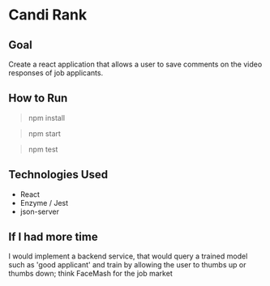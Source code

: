 # Candi Rank

## Goal

Create a react application that allows a user to save comments on the video responses of job applicants.

## How to Run

>npm install

>npm start

>npm test

## Technologies Used

* React 
* Enzyme / Jest
* json-server

## If I had more time
I would implement a backend service, that would query a trained model such as 'good applicant' and train by allowing the user to thumbs up or thumbs down; think FaceMash for the job market
